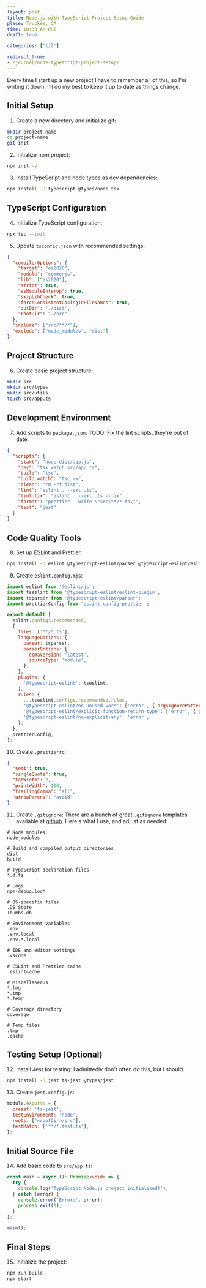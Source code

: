 ```yaml
---
layout: post
title: Node.js with TypeScript Project Setup Guide
place: Truckee, CA
time: 10:33 AM PDT
draft: true

categories: ['til']

redirect_from:
- /journal/node-typescript-project-setup/
---
```


Every time I start up a new project I have to remember all of this, so I'm writing it down. I'll do my best to keep it up to date as things change.

## Initial Setup
1. Create a new directory and initialize git:
```bash
mkdir project-name
cd project-name
git init
```

2. Initialize npm project:
```bash
npm init -y
```

3. Install TypeScript and node types as dev dependencies:
```bash
npm install -D typescript @types/node tsx
```

## TypeScript Configuration
4. Initialize TypeScript configuration:
```bash
npx tsc --init
```

5. Update `tsconfig.json` with recommended settings:
```json
{
  "compilerOptions": {
    "target": "es2020",
    "module": "commonjs",
    "lib": ["es2020"],
    "strict": true,
    "esModuleInterop": true,
    "skipLibCheck": true,
    "forceConsistentCasingInFileNames": true,
    "outDir": "./dist",
    "rootDir": "./src"
  },
  "include": ["src/**/*"],
  "exclude": ["node_modules", "dist"]
}
```

## Project Structure
6. Create basic project structure:
```bash
mkdir src
mkdir src/types
mkdir src/utils
touch src/app.ts
```

## Development Environment
7. Add scripts to `package.json`:
TODO: Fix the lint scripts, they're out of date.
```json
{
  "scripts": {
    "start": "node dist/app.js",
    "dev": "tsx watch src/app.ts",
    "build": "tsc",
    "build:watch": "tsc -w",
    "clean": "rm -rf dist",
    "lint": "eslint . --ext .ts",
    "lint:fix": "eslint . --ext .ts --fix",
    "format": "prettier --write \"src/**/*.ts\"",
    "test": "jest"
  }
}
```

## Code Quality Tools
8. Set up ESLint and Prettier:
```bash
npm install -D eslint @typescript-eslint/parser @typescript-eslint/eslint-plugin prettier eslint-config-prettier
```

9. Create `eslint.config.mjs`:
```javascript
import eslint from '@eslint/js';
import tseslint from '@typescript-eslint/eslint-plugin';
import tsparser from '@typescript-eslint/parser';
import prettierConfig from 'eslint-config-prettier';

export default [
  eslint.configs.recommended,
  {
    files: ['**/*.ts'],
    languageOptions: {
      parser: tsparser,
      parserOptions: {
        ecmaVersion: 'latest',
        sourceType: 'module',
      },
    },
    plugins: {
      '@typescript-eslint': tseslint,
    },
    rules: {
      ...tseslint.configs.recommended.rules,
      '@typescript-eslint/no-unused-vars': ['error', { argsIgnorePattern: '^_' }],
      '@typescript-eslint/explicit-function-return-type': ['error', { allowExpressions: true }],
      '@typescript-eslint/no-explicit-any': 'error',
    },
  },
  prettierConfig,
];
```

10. Create `.prettierrc`:
```json
{
  "semi": true,
  "singleQuote": true,
  "tabWidth": 2,
  "printWidth": 100,
  "trailingComma": "all",
  "arrowParens": "avoid"
}
```

11. Create `.gitignore`:
There are a bunch of great `.gitignore` templates available at [github](https://github.com/github/gitignore).
Here's what I use, and adjust as needed:
```
# Node modules
node_modules

# Build and compiled output directories
dist
build

# TypeScript declaration files
*.d.ts

# Logs
npm-debug.log*

# OS-specific files
.DS_Store
Thumbs.db

# Environment variables
.env
.env.local
.env.*.local

# IDE and editor settings
.vscode

# ESLint and Prettier cache
.eslintcache

# Miscellaneous
*.log
*.tmp
*.temp

# Coverage directory
coverage

# Temp files
.tmp
.cache
```

## Testing Setup (Optional)
12. Install Jest for testing:
I admittedly don't often do this, but I should.
```bash
npm install -D jest ts-jest @types/jest
```

13. Create `jest.config.js`:
```javascript
module.exports = {
  preset: 'ts-jest',
  testEnvironment: 'node',
  roots: ['<rootDir>/src'],
  testMatch: ['**/*.test.ts'],
};
```

## Initial Source File
14. Add basic code to `src/app.ts`:
```typescript
const main = async (): Promise<void> => {
  try {
    console.log('TypeScript Node.js project initialized!');
  } catch (error) {
    console.error('Error:', error);
    process.exit(1);
  }
};

main();
```

## Final Steps
15. Initialize the project:
```bash
npm run build
npm start
```